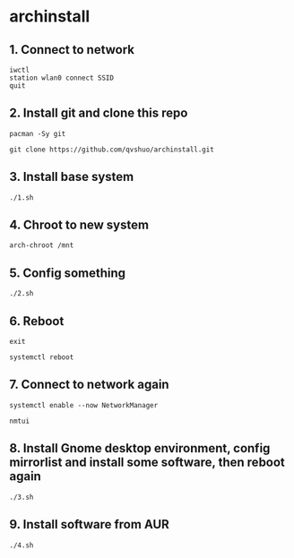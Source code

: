 # archinstall

## 1. Connect to network

```
iwctl
station wlan0 connect SSID
quit
```

## 2. Install git and clone this repo

`pacman -Sy git`

`git clone https://github.com/qvshuo/archinstall.git`

## 3. Install base system

`./1.sh`

## 4. Chroot to new system

`arch-chroot /mnt`

## 5. Config something

`./2.sh`

## 6. Reboot

`exit`

`systemctl reboot`

## 7. Connect to network again

`systemctl enable --now NetworkManager`

`nmtui`

## 8. Install Gnome desktop environment, config mirrorlist and install some software, then reboot again

`./3.sh`

## 9. Install software from AUR

`./4.sh`

